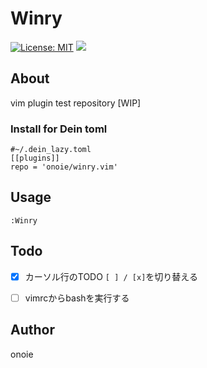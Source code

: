 # Winry
[![License: MIT](https://img.shields.io/badge/License-MIT-yellow.svg)](https://opensource.org/licenses/MIT)
[![](https://img.shields.io/badge/twitter-onoie3-brightgreen.svg)](https://twitter.com/onoie3)

## About
vim plugin test repository [WIP]

### Install for Dein toml
```
#~/.dein_lazy.toml
[[plugins]]
repo = 'onoie/winry.vim'
```

## Usage
```
:Winry
```

## Todo
 * [x] カーソル行のTODO `[ ] / [x]`を切り替える
 * [ ] vimrcからbashを実行する
  

## Author
onoie  


